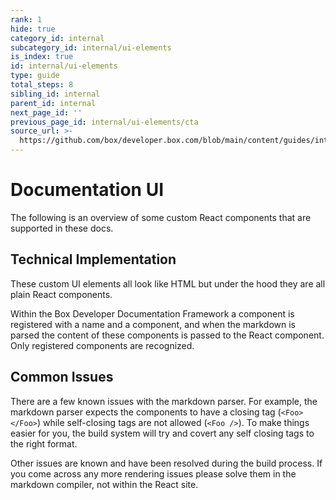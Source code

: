 ```yaml
---
rank: 1
hide: true
category_id: internal
subcategory_id: internal/ui-elements
is_index: true
id: internal/ui-elements
type: guide
total_steps: 8
sibling_id: internal
parent_id: internal
next_page_id: ''
previous_page_id: internal/ui-elements/cta
source_url: >-
  https://github.com/box/developer.box.com/blob/main/content/guides/internal/ui-elements/index.md
---
```

<!-- does not need translation -->

# Documentation UI

The following is an overview of some custom React components that are supported
in these docs.

## Technical Implementation

These custom UI elements all look like HTML but under the hood they are all
plain React components.

Within the Box Developer Documentation Framework a component is registered with
a name and a component, and when the markdown is parsed the content of these
components is passed to the React component. Only registered components are
recognized.

## Common Issues

There are a few known issues with the markdown parser. For example, the markdown
parser expects the components to have a closing tag (`<Foo></Foo>`) while
self-closing tags are not allowed (`<Foo />`). To make things easier for you,
the build system will try and covert any self closing tags to the right format.

Other issues are known and have been resolved during the build process. If you
come across any more rendering issues please solve them in the markdown
compiler, not within the React site.